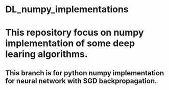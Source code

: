 # DL_numpy_implementations

# This repository focus on numpy implementation of some deep learing algorithms.

## This branch is for python numpy implementation for neural network with SGD backpropagation.


